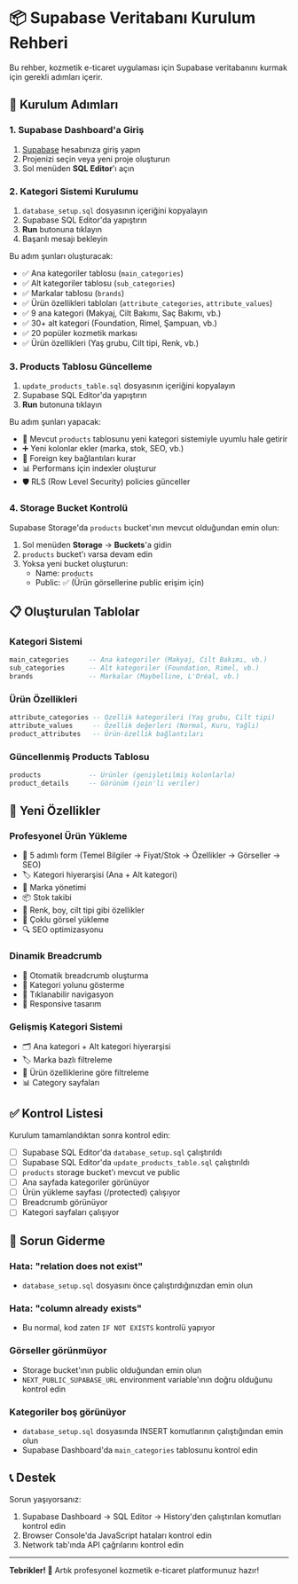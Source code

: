 # 📦 Supabase Veritabanı Kurulum Rehberi

Bu rehber, kozmetik e-ticaret uygulaması için Supabase veritabanını kurmak için gerekli adımları içerir.

## 🚀 Kurulum Adımları

### 1. Supabase Dashboard'a Giriş
1. [Supabase](https://supabase.com) hesabınıza giriş yapın
2. Projenizi seçin veya yeni proje oluşturun
3. Sol menüden **SQL Editor**'ı açın

### 2. Kategori Sistemi Kurulumu
1. `database_setup.sql` dosyasının içeriğini kopyalayın
2. Supabase SQL Editor'da yapıştırın
3. **Run** butonuna tıklayın
4. Başarılı mesajı bekleyin

Bu adım şunları oluşturacak:
- ✅ Ana kategoriler tablosu (`main_categories`)
- ✅ Alt kategoriler tablosu (`sub_categories`) 
- ✅ Markalar tablosu (`brands`)
- ✅ Ürün özellikleri tabloları (`attribute_categories`, `attribute_values`)
- ✅ 9 ana kategori (Makyaj, Cilt Bakımı, Saç Bakımı, vb.)
- ✅ 30+ alt kategori (Foundation, Rimel, Şampuan, vb.)
- ✅ 20 popüler kozmetik markası
- ✅ Ürün özellikleri (Yaş grubu, Cilt tipi, Renk, vb.)

### 3. Products Tablosu Güncelleme
1. `update_products_table.sql` dosyasının içeriğini kopyalayın
2. Supabase SQL Editor'da yapıştırın
3. **Run** butonuna tıklayın

Bu adım şunları yapacak:
- 🔄 Mevcut `products` tablosunu yeni kategori sistemiyle uyumlu hale getirir
- ➕ Yeni kolonlar ekler (marka, stok, SEO, vb.)
- 🔗 Foreign key bağlantıları kurar
- 📊 Performans için indexler oluşturur
- 🛡️ RLS (Row Level Security) policies günceller

### 4. Storage Bucket Kontrolü
Supabase Storage'da `products` bucket'ının mevcut olduğundan emin olun:

1. Sol menüden **Storage** → **Buckets**'a gidin
2. `products` bucket'ı varsa devam edin
3. Yoksa yeni bucket oluşturun:
   - Name: `products`
   - Public: ✅ (Ürün görsellerine public erişim için)

## 📋 Oluşturulan Tablolar

### Kategori Sistemi
```sql
main_categories     -- Ana kategoriler (Makyaj, Cilt Bakımı, vb.)
sub_categories      -- Alt kategoriler (Foundation, Rimel, vb.)
brands              -- Markalar (Maybelline, L'Oréal, vb.)
```

### Ürün Özellikleri
```sql
attribute_categories -- Özellik kategorileri (Yaş grubu, Cilt tipi)
attribute_values     -- Özellik değerleri (Normal, Kuru, Yağlı)
product_attributes   -- Ürün-özellik bağlantıları
```

### Güncellenmiş Products Tablosu
```sql
products            -- Ürünler (genişletilmiş kolonlarla)
product_details     -- Görünüm (join'li veriler)
```

## 🔧 Yeni Özellikler

### Profesyonel Ürün Yükleme
- 📝 5 adımlı form (Temel Bilgiler → Fiyat/Stok → Özellikler → Görseller → SEO)
- 🏷️ Kategori hiyerarşisi (Ana + Alt kategori)
- 🏢 Marka yönetimi
- 📦 Stok takibi
- 🎨 Renk, boy, cilt tipi gibi özellikler
- 📸 Çoklu görsel yükleme
- 🔍 SEO optimizasyonu

### Dinamik Breadcrumb
- 🧭 Otomatik breadcrumb oluşturma
- 📍 Kategori yolunu gösterme
- 🔗 Tıklanabilir navigasyon
- 📱 Responsive tasarım

### Gelişmiş Kategori Sistemi
- 🗂️ Ana kategori + Alt kategori hiyerarşisi
- 🏷️ Marka bazlı filtreleme
- 🎯 Ürün özelliklerine göre filtreleme
- 📊 Category sayfaları

## ✅ Kontrol Listesi

Kurulum tamamlandıktan sonra kontrol edin:

- [ ] Supabase SQL Editor'da `database_setup.sql` çalıştırıldı
- [ ] Supabase SQL Editor'da `update_products_table.sql` çalıştırıldı
- [ ] `products` storage bucket'ı mevcut ve public
- [ ] Ana sayfada kategoriler görünüyor
- [ ] Ürün yükleme sayfası (/protected) çalışıyor
- [ ] Breadcrumb görünüyor
- [ ] Kategori sayfaları çalışıyor

## 🐛 Sorun Giderme

### Hata: "relation does not exist"
- `database_setup.sql` dosyasını önce çalıştırdığınızdan emin olun

### Hata: "column already exists"
- Bu normal, kod zaten `IF NOT EXISTS` kontrolü yapıyor

### Görseller görünmüyor
- Storage bucket'ının public olduğundan emin olun
- `NEXT_PUBLIC_SUPABASE_URL` environment variable'ının doğru olduğunu kontrol edin

### Kategoriler boş görünüyor
- `database_setup.sql` dosyasında INSERT komutlarının çalıştığından emin olun
- Supabase Dashboard'da `main_categories` tablosunu kontrol edin

## 📞 Destek

Sorun yaşıyorsanız:
1. Supabase Dashboard → SQL Editor → History'den çalıştırılan komutları kontrol edin
2. Browser Console'da JavaScript hataları kontrol edin  
3. Network tab'ında API çağrılarını kontrol edin

---

**Tebrikler! 🎉** Artık profesyonel kozmetik e-ticaret platformunuz hazır! 